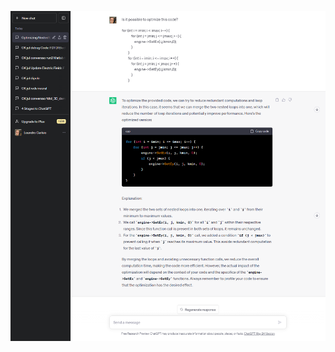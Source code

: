 ![Screenshot: Optimization of two consecutive nested loops](./figures/6_optimization_two_consecutive_nested_loops.png)